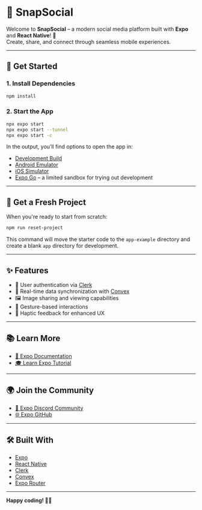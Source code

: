# 📸 SnapSocial

Welcome to **SnapSocial** – a modern social media platform built with **Expo** and **React Native**! 👋  
Create, share, and connect through seamless mobile experiences.

---

## 🚀 Get Started

### 1. Install Dependencies

```bash
npm install
```

### 2. Start the App

```bash
npx expo start
npx expo start --tunnel
npx expo start -c
```

In the output, you’ll find options to open the app in:

- [Development Build](https://docs.expo.dev/develop/development-builds/introduction/)
- [Android Emulator](https://docs.expo.dev/workflow/android-studio-emulator/)
- [iOS Simulator](https://docs.expo.dev/workflow/ios-simulator/)
- [Expo Go](https://expo.dev/go) – a limited sandbox for trying out development

---

## 🧼 Get a Fresh Project

When you're ready to start from scratch:

```bash
npm run reset-project
```

This command will move the starter code to the `app-example` directory and create a blank `app` directory for development.

---

## ✨ Features

- 🔐 User authentication via [Clerk](https://clerk.dev)
- 🔄 Real-time data synchronization with [Convex](https://convex.dev)
- 🖼️ Image sharing and viewing capabilities
- 🤏 Gesture-based interactions
- 📳 Haptic feedback for enhanced UX

---

## 📚 Learn More

- [📘 Expo Documentation](https://docs.expo.dev/)
- [🎓 Learn Expo Tutorial](https://docs.expo.dev/tutorial/introduction/)

---

## 🌍 Join the Community

- [💬 Expo Discord Community](https://chat.expo.dev)
- [🌐 Expo GitHub](https://github.com/expo/expo)

---

## 🛠️ Built With

- [Expo](https://expo.dev)
- [React Native](https://reactnative.dev)
- [Clerk](https://clerk.dev)
- [Convex](https://convex.dev)
- [Expo Router](https://expo.github.io/router/docs)

---

**Happy coding! 📱✨**
